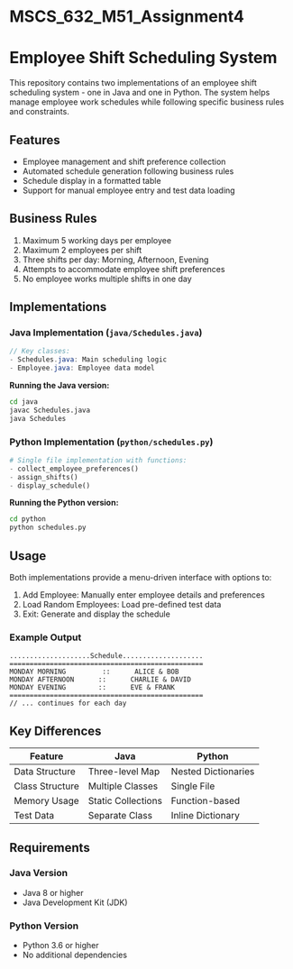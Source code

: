 # MSCS_632_M51_Assignment4

# Employee Shift Scheduling System

This repository contains two implementations of an employee shift scheduling system - one in Java and one in Python. The system helps manage employee work schedules while following specific business rules and constraints.

## Features

- Employee management and shift preference collection
- Automated schedule generation following business rules
- Schedule display in a formatted table
- Support for manual employee entry and test data loading

## Business Rules

1. Maximum 5 working days per employee
2. Maximum 2 employees per shift
3. Three shifts per day: Morning, Afternoon, Evening
4. Attempts to accommodate employee shift preferences
5. No employee works multiple shifts in one day

## Implementations

### Java Implementation (`java/Schedules.java`)

```java
// Key classes:
- Schedules.java: Main scheduling logic
- Employee.java: Employee data model
```

**Running the Java version:**
```bash
cd java
javac Schedules.java
java Schedules
```

### Python Implementation (`python/schedules.py`)

```python
# Single file implementation with functions:
- collect_employee_preferences()
- assign_shifts()
- display_schedule()
```

**Running the Python version:**
```bash
cd python
python schedules.py
```

## Usage

Both implementations provide a menu-driven interface with options to:

1. Add Employee: Manually enter employee details and preferences
2. Load Random Employees: Load pre-defined test data
3. Exit: Generate and display the schedule

### Example Output

```
....................Schedule....................
================================================
MONDAY MORNING         ::      ALICE & BOB
MONDAY AFTERNOON      ::      CHARLIE & DAVID
MONDAY EVENING        ::      EVE & FRANK
================================================
// ... continues for each day
```

## Key Differences

| Feature | Java | Python |
|---------|------|--------|
| Data Structure | Three-level Map | Nested Dictionaries |
| Class Structure | Multiple Classes | Single File |
| Memory Usage | Static Collections | Function-based |
| Test Data | Separate Class | Inline Dictionary |

## Requirements

### Java Version
- Java 8 or higher
- Java Development Kit (JDK)

### Python Version
- Python 3.6 or higher
- No additional dependencies

